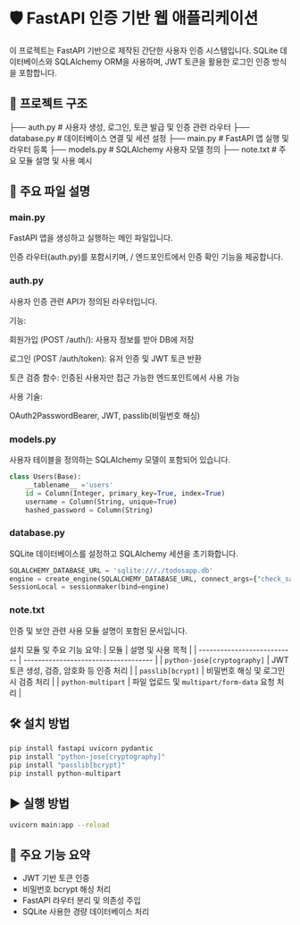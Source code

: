 # 🛡️ FastAPI 인증 기반 웹 애플리케이션
이 프로젝트는 FastAPI 기반으로 제작된 간단한 사용자 인증 시스템입니다. SQLite 데이터베이스와 SQLAlchemy ORM을 사용하며, JWT 토큰을 활용한 로그인 인증 방식을 포함합니다.

## 📂 프로젝트 구조
├── auth.py          # 사용자 생성, 로그인, 토큰 발급 및 인증 관련 라우터
├── database.py      # 데이터베이스 연결 및 세션 설정
├── main.py          # FastAPI 앱 실행 및 라우터 등록
├── models.py        # SQLAlchemy 사용자 모델 정의
├── note.txt         # 주요 모듈 설명 및 사용 예시

## 🧩 주요 파일 설명
### main.py
FastAPI 앱을 생성하고 실행하는 메인 파일입니다.

인증 라우터(auth.py)를 포함시키며, / 엔드포인트에서 인증 확인 기능을 제공합니다.

### auth.py
사용자 인증 관련 API가 정의된 라우터입니다.

기능:

회원가입 (POST /auth/): 사용자 정보를 받아 DB에 저장

로그인 (POST /auth/token): 유저 인증 및 JWT 토큰 반환

토큰 검증 함수: 인증된 사용자만 접근 가능한 엔드포인트에서 사용 가능

사용 기술:

OAuth2PasswordBearer, JWT, passlib(비밀번호 해싱)

### models.py
사용자 테이블을 정의하는 SQLAlchemy 모델이 포함되어 있습니다.
```python
class Users(Base):
    __tablename__ ='users'
    id = Column(Integer, primary_key=True, index=True)
    username = Column(String, unique=True)
    hashed_password = Column(String)

```
### database.py
SQLite 데이터베이스를 설정하고 SQLAlchemy 세션을 초기화합니다.
```python
SQLALCHEMY_DATABASE_URL = 'sqlite:///./todosapp.db'
engine = create_engine(SQLALCHEMY_DATABASE_URL, connect_args={"check_same_thread": False})
SessionLocal = sessionmaker(bind=engine)
```

### note.txt
인증 및 보안 관련 사용 모듈 설명이 포함된 문서입니다.

설치 모듈 및 주요 기능 요약:
| 모듈                          | 설명 및 사용 목적                           |
| --------------------------- | ------------------------------------ |
| `python-jose[cryptography]` | JWT 토큰 생성, 검증, 암호화 등 인증 처리           |
| `passlib[bcrypt]`           | 비밀번호 해싱 및 로그인 시 검증 처리                |
| `python-multipart`          | 파일 업로드 및 `multipart/form-data` 요청 처리 |


## 🛠 설치 방법
```bash
pip install fastapi uvicorn pydantic
pip install "python-jose[cryptography]"
pip install "passlib[bcrypt]"
pip install python-multipart

```


## ▶ 실행 방법
```bash
uvicorn main:app --reload
```


## 🔐 주요 기능 요약
- JWT 기반 토큰 인증
- 비밀번호 bcrypt 해싱 처리
- FastAPI 라우터 분리 및 의존성 주입
- SQLite 사용한 경량 데이터베이스 처리

